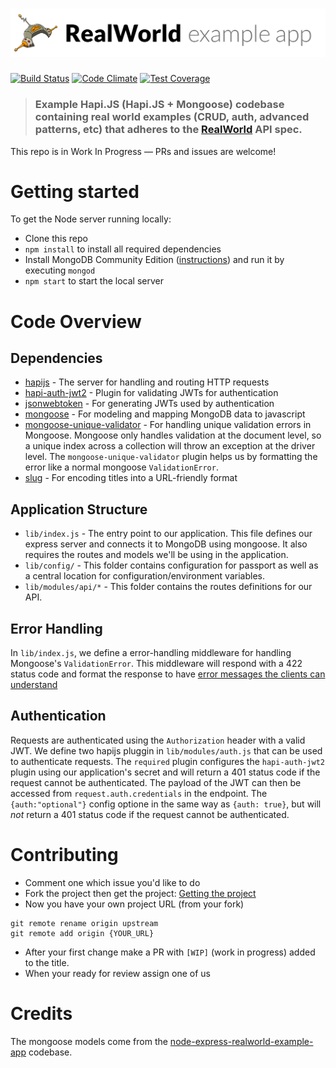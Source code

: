 # ![Node/Hapi.JS/Mongoose Example App](.github/project-logo.png)

[![Build Status](https://travis-ci.org/guillaumemaka/realworld-starter-kit-hapijs.svg?branch=master)](https://travis-ci.org/guillaumemaka/realworld-starter-kit-hapijs)
[![Code Climate](https://codeclimate.com/github/guillaumemaka/realworld-starter-kit-hapijs/badges/gpa.svg)](https://codeclimate.com/github/guillaumemaka/realworld-starter-kit-hapijs)
[![Test Coverage](https://codeclimate.com/github/guillaumemaka/realworld-starter-kit-hapijs/badges/coverage.svg)](https://codeclimate.com/github/guillaumemaka/realworld-starter-kit-hapijs/coverage)

> ### Example Hapi.JS (Hapi.JS + Mongoose) codebase containing real world examples (CRUD, auth, advanced patterns, etc) that adheres to the [RealWorld](https://github.com/gothinkster/realworld-example-apps) API spec.


This repo is in Work In Progress — PRs and issues are welcome!

# Getting started

To get the Node server running locally:

- Clone this repo
- `npm install` to install all required dependencies
- Install MongoDB Community Edition ([instructions](https://docs.mongodb.com/manual/installation/#tutorials)) and run it by executing `mongod`
- `npm start` to start the local server

# Code Overview

## Dependencies

- [hapijs](https://github.com/hapijs/hapi) - The server for handling and routing HTTP requests
- [hapi-auth-jwt2](https://github.com/dwyl/hapi-auth-jwt2) - Plugin for validating JWTs for authentication
- [jsonwebtoken](https://github.com/auth0/node-jsonwebtoken) - For generating JWTs used by authentication
- [mongoose](https://github.com/Automattic/mongoose) - For modeling and mapping MongoDB data to javascript 
- [mongoose-unique-validator](https://github.com/blakehaswell/mongoose-unique-validator) - For handling unique validation errors in Mongoose. Mongoose only handles validation at the document level, so a unique index across a collection will throw an exception at the driver level. The `mongoose-unique-validator` plugin helps us by formatting the error like a normal mongoose `ValidationError`.
- [slug](https://github.com/dodo/node-slug) - For encoding titles into a URL-friendly format

## Application Structure

- `lib/index.js` - The entry point to our application. This file defines our express server and connects it to MongoDB using mongoose. It also requires the routes and models we'll be using in the application.
- `lib/config/` - This folder contains configuration for passport as well as a central location for configuration/environment variables.
- `lib/modules/api/*` - This folder contains the routes definitions for our API.

## Error Handling

In `lib/index.js`, we define a error-handling middleware for handling Mongoose's `ValidationError`. This middleware will respond with a 422 status code and format the response to have [error messages the clients can understand](https://github.com/gothinkster/realworld/blob/master/API.md#errors-and-status-codes)

## Authentication

Requests are authenticated using the `Authorization` header with a valid JWT. We define two hapijs pluggin in `lib/modules/auth.js` that can be used to authenticate requests. The `required` plugin configures the `hapi-auth-jwt2` plugin using our application's secret and will return a 401 status code if the request cannot be authenticated. The payload of the JWT can then be accessed from `request.auth.credentials` in the endpoint. The `{auth:"optional"}` config optione in the same way as `{auth: true}`, but will *not* return a 401 status code if the request cannot be authenticated.

# Contributing 

- Comment one which issue you'd like to do
- Fork the project then get the project: [Getting the project](#getting-the-project)
- Now you have your own project URL (from your fork)

```
git remote rename origin upstream
git remote add origin {YOUR_URL}
```

- After your first change make a PR with `[WIP]` (work in progress) added to the title. 
- When your ready for review assign one of us

# Credits

The mongoose models come from the [node-express-realworld-example-app](https://github.com/gothinkster/node-express-realworld-example-app) codebase.
